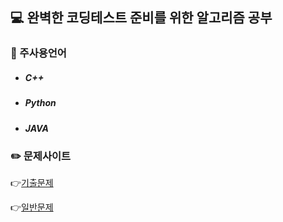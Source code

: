 ## :computer: 완벽한 코딩테스트 준비를 위한 알고리즘 공부

### :orange_book: 주사용언어
+ ##### C++
* ##### Python
- ##### JAVA

### :pencil2: 문제사이트
:point_right:[기출문제](https://swexpertacademy.com/main/userpage/code/userProblemBoxDetail.do?probBoxId=AV5Po0AqAPwDFAUq&leftPage=1&curPage=userpage&userId=SWEAC&&&&)

:point_right:[일반문제](https://programmers.co.kr/learn/challenges)




